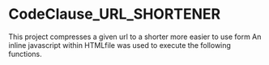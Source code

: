 # CodeClause_URL_SHORTENER
This project compresses a given url to a shorter more easier to use form
An inline javascript within HTMLfile was used to execute the following functions.

